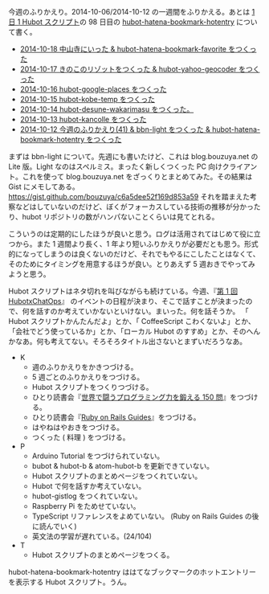 今週のふりかえり。2014-10-06/2014-10-12 の一週間をふりかえる。あとは [1 日 1 Hubot スクリプト][hubot-script-per-day]の 98 日目の [hubot-hatena-bookmark-hotentry][gh:bouzuya/hubot-hatena-bookmark-hotentry] について書く。

- [2014-10-18 中山寺にいった & hubot-hatena-bookmark-favorite をつくった][2014-10-18]
- [2014-10-17 きのこのリゾットをつくった & hubot-yahoo-geocoder をつくった][2014-10-17]
- [2014-10-16 hubot-google-places をつくった][2014-10-16]
- [2014-10-15 hubot-kobe-temp をつくった][2014-10-15]
- [2014-10-14 hubot-desune-wakarimasu をつくった。][2014-10-14]
- [2014-10-13 hubot-kancolle をつくった][2014-10-13]
- [2014-10-12 今週のふりかえり(41) & bbn-light をつくった & hubot-hatena-bookmark-hotentry をつくった][2014-10-12]

まずは bbn-light について。先週にも書いたけど、これは blog.bouzuya.net の Lite 版。Light なのはスペルミス。まったく新しくつくった PC 向けクライアント。これを使って blog.bouzuya.net をざっくりとまとめてみた。その結果は Gist にメモしてある。https://gist.github.com/bouzuya/c6a5dee52f169d853a59 それを踏まえた考察などはしていないのだけど、ぼくがフォーカスしている技術の推移が分かったり、hubot リポジトリの数がハンパないことくらいは見てとれる。

こういうのは定期的にしたほうが良いと思う。ログは活用されてはじめて役に立つから。また 1 週間より長く、1 年より短いふりかえりが必要だとも思う。形式的になってしまうのは良くないのだけど、それでもやるにこしたことはなくて、そのためにタイミングを用意するほうが良い。とりあえず 5 週おきでやってみようと思う。

Hubot スクリプトはネタ切れを叫びながらも続けている。今週、『[第 1 回 HubotxChatOps][hubotxchatops#1]』  のイベントの日程が決まり、そこで話すことが決まったので、何を話すのか考えていかないといけない。まいった。何を話そうか。 「 Hubot スクリプトかんたんだよ」とか、「 CoffeeScript こわくないよ」とか、「会社でどう使っているか」とか、「ローカル Hubot のすすめ」とか、そのへんかなあ。何も考えてない。そろそろタイトル出さないとまずいだろうなあ。

- K
  - 週のふりかえりをかきつづける。
  - 5 週ごとのふりかえりをつづける。
  - Hubot スクリプトをつくりつづける。
  - ひとり読書会『[世界で闘うプログラミング力を鍛える 150 問][hitoridokusho/books/3]』をつづける。
  - ひとり読書会『[Ruby on Rails Guides][hitoridokusho/books/railsguides]』をつづける。
  - はやねはやおきをつづける。
  - つくった ( 料理 ) をつづける。
- P
  - Arduino Tutorial をつづけられていない。
  - bubot & hubot-b & atom-hubot-b を更新できていない。
  - Hubot スクリプトのまとめページをつくれていない。
  - Hubot で何を話すか考えていない。
  - hubot-gistlog をつくれていない。
  - Raspberry Pi をためせていない。
  - TypeScript リファレンスをよめていない。 (Ruby on Rails Guides の後に読んでいく)
  - 英文法の学習が遅れている。(24/104)
- T
  - Hubot スクリプトのまとめページをつくる。

hubot-hatena-bookmark-hotentry ははてなブックマークのホットエントリーを表示する Hubot スクリプト。うん。

[2014-10-18]: https://blog.bouzuya.net/2014/10/18/
[2014-10-17]: https://blog.bouzuya.net/2014/10/17/
[2014-10-16]: https://blog.bouzuya.net/2014/10/16/
[2014-10-15]: https://blog.bouzuya.net/2014/10/15/
[2014-10-14]: https://blog.bouzuya.net/2014/10/14/
[2014-10-13]: https://blog.bouzuya.net/2014/10/13/
[2014-10-12]: https://blog.bouzuya.net/2014/10/12/
[gh:bouzuya/hubot-hatena-bookmark-hotentry]: https://github.com/bouzuya/hubot-hatena-bookmark-hotentry
[hubot-script-per-day]: https://blog.bouzuya.net/posts?tags=hubot-script-per-day
[hitoridokusho/books/3]: http://www.amazon.co.jp/dp/B00HR19TSO/
[hitoridokusho/books/railsguides]: http://guides.rubyonrails.org/
[hubotxchatops#1]: http://connpass.com/event/9370/
